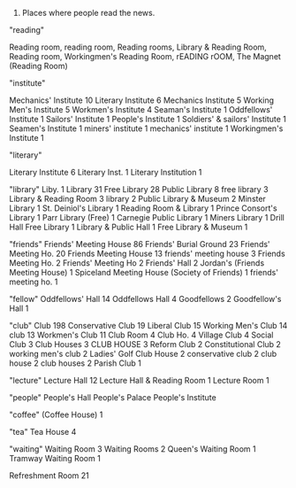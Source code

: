 1. Places where people read the news.

"reading"

Reading room, reading room, Reading rooms, Library & Reading Room, Reading room, Workingmen's Reading Room, rEADING rOOM, The Magnet (Reading Room)

"institute"

Mechanics' Institute                                10
Literary Institute                                   6
Mechanics Institute                                  5
Working Men's Institute                              5
Workmen's Institute                                  4
Seaman's Institute                                                 1
Oddfellows' Institute                                              1
Sailors' Institute                                                 1
People's Institute                                                 1
Soldiers' & sailors' Institute                                     1
Seamen's Institute                                                 1
miners' institute                                                  1
mechanics' institute                                               1
Workingmen's Institute                                             1


"literary"

Literary Institute       6
Literary Inst.           1
Literary Institution     1

"library"
Liby.           1
Library                     31
Free Library                28
Public Library               8
free library                 3
Library & Reading Room       3
library                      2
Public Library & Museum      2
Minster Library              1
St. Deiniol's Library        1
Reading Room & Library       1
Prince Consort's Library     1
Parr Library (Free)          1
Carnegie Public Library      1
Miners Library               1
Drill Hall Free Library      1
Library & Public Hall        1
Free Library & Museum        1


"friends"
Friends' Meeting House                                   86
Friends' Burial Ground                                   23
Friends' Meeting Ho.                                     20
Friends Meeting House                                    13
friends' meeting house                                    3
Friends Meeting Ho.                                       2
Friends' Meeting Ho                                       2
Friends' Hall                                             2
Jordan's (Friends Meeting House)                          1
Spiceland Meeting House (Society of Friends)              1
friends' meeting ho.                                      1

"fellow"
Oddfellows' Hall                    14
Oddfellows Hall                      4
Goodfellows                          2
Goodfellow's Hall                    1

"club"
Club                                                      198
Conservative Club                                          19
Liberal Club                                               15
Working Men's Club                                         14
club                                                       13
Workmen's Club                                             11
Club Room                                                   4
Club Ho.                                                    4
Village Club                                                4
Social Club                                                 3
Club Houses                                                 3
CLUB HOUSE                                                  3
Reform Club                                                 2
Constitutional Club                                         2
working men's club                                          2
Ladies' Golf Club House                                     2
conservative club                                           2
club house                                                  2
club houses                                                 2
Parish Club                                                 1

"lecture"
Lecture Hall                   12
Lecture Hall & Reading Room     1
Lecture Room                    1

"people"
People's Hall
People's Palace
People's Institute

"coffee"
(Coffee House)               1

"tea"
Tea House                                           4

"waiting"
Waiting Room            3
Waiting Rooms           2
Queen's Waiting Room    1
Tramway Waiting Room    1

Refreshment Room                     21

